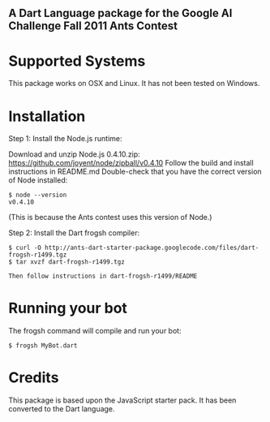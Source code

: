 ## A Dart Language package for the Google AI Challenge Fall 2011 Ants Contest

# Supported Systems

This package works on OSX and Linux. It has not been tested on Windows.

# Installation

Step 1: Install the Node.js runtime:

Download and unzip Node.js 0.4.10.zip: https://github.com/joyent/node/zipball/v0.4.10
Follow the build and install instructions in README.md
Double-check that you have the correct version of Node installed:

    $ node --version
    v0.4.10

(This is because the Ants contest uses this version of Node.)

Step 2: Install the Dart frogsh compiler:

    $ curl -O http://ants-dart-starter-package.googlecode.com/files/dart-frogsh-r1499.tgz
    $ tar xvzf dart-frogsh-r1499.tgz

    Then follow instructions in dart-frogsh-r1499/README

# Running your bot

The frogsh command will compile and run your bot:

    $ frogsh MyBot.dart

# Credits

This package is based upon the JavaScript starter pack. It has been converted to the Dart language.


